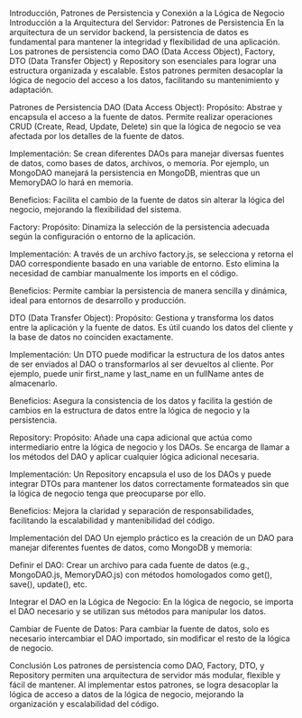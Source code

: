 Introducción, Patrones de Persistencia y Conexión a la Lógica de Negocio
Introducción a la Arquitectura del Servidor: Patrones de Persistencia
En la arquitectura de un servidor backend, la persistencia de datos es fundamental para mantener la integridad y flexibilidad de una aplicación. Los patrones de persistencia como DAO (Data Access Object), Factory, DTO (Data Transfer Object) y Repository son esenciales para lograr una estructura organizada y escalable. Estos patrones permiten desacoplar la lógica de negocio del acceso a los datos, facilitando su mantenimiento y adaptación.

Patrones de Persistencia
DAO (Data Access Object):
Propósito: Abstrae y encapsula el acceso a la fuente de datos. Permite realizar operaciones CRUD (Create, Read, Update, Delete) sin que la lógica de negocio se vea afectada por los detalles de la fuente de datos.

Implementación: Se crean diferentes DAOs para manejar diversas fuentes de datos, como bases de datos, archivos, o memoria. Por ejemplo, un MongoDAO manejará la persistencia en MongoDB, mientras que un MemoryDAO lo hará en memoria.

Beneficios: Facilita el cambio de la fuente de datos sin alterar la lógica del negocio, mejorando la flexibilidad del sistema.


Factory:
Propósito: Dinamiza la selección de la persistencia adecuada según la configuración o entorno de la aplicación.

Implementación: A través de un archivo factory.js, se selecciona y retorna el DAO correspondiente basado en una variable de entorno. Esto elimina la necesidad de cambiar manualmente los imports en el código.

Beneficios: Permite cambiar la persistencia de manera sencilla y dinámica, ideal para entornos de desarrollo y producción.


DTO (Data Transfer Object):
Propósito: Gestiona y transforma los datos entre la aplicación y la fuente de datos. Es útil cuando los datos del cliente y la base de datos no coinciden exactamente.

Implementación: Un DTO puede modificar la estructura de los datos antes de ser enviados al DAO o transformarlos al ser devueltos al cliente. Por ejemplo, puede unir first_name y last_name en un fullName antes de almacenarlo.

Beneficios: Asegura la consistencia de los datos y facilita la gestión de cambios en la estructura de datos entre la lógica de negocio y la persistencia.


Repository:
Propósito: Añade una capa adicional que actúa como intermediario entre la lógica de negocio y los DAOs. Se encarga de llamar a los métodos del DAO y aplicar cualquier lógica adicional necesaria.

Implementación: Un Repository encapsula el uso de los DAOs y puede integrar DTOs para mantener los datos correctamente formateados sin que la lógica de negocio tenga que preocuparse por ello.

Beneficios: Mejora la claridad y separación de responsabilidades, facilitando la escalabilidad y mantenibilidad del código.


Implementación del DAO
Un ejemplo práctico es la creación de un DAO para manejar diferentes fuentes de datos, como MongoDB y memoria:

Definir el DAO: Crear un archivo para cada fuente de datos (e.g., MongoDAO.js, MemoryDAO.js) con métodos homologados como get(), save(), update(), etc.

Integrar el DAO en la Lógica de Negocio: En la lógica de negocio, se importa el DAO necesario y se utilizan sus métodos para manipular los datos.

Cambiar de Fuente de Datos: Para cambiar la fuente de datos, solo es necesario intercambiar el DAO importado, sin modificar el resto de la lógica de negocio.

Conclusión
Los patrones de persistencia como DAO, Factory, DTO, y Repository permiten una arquitectura de servidor más modular, flexible y fácil de mantener. Al implementar estos patrones, se logra desacoplar la lógica de acceso a datos de la lógica de negocio, mejorando la organización y escalabilidad del código.